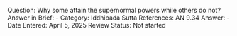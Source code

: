 Question: Why some attain the supernormal powers while others do not?
Answer in Brief: -
 Category: Iddhipada
Sutta References: AN 9.34
Answer: -
Date Entered: April 5, 2025
Review Status: Not started